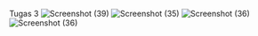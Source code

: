 Tugas 3
![Screenshot (39)](https://user-images.githubusercontent.com/56195644/70367023-cd9a6a00-18ce-11ea-8711-50fd77bc9f24.png)
![Screenshot (35)](https://user-images.githubusercontent.com/56195644/70365405-d0dc2880-18c3-11ea-9911-5a30cb579794.png)
![Screenshot (36)](https://user-images.githubusercontent.com/56195644/70365454-0aad2f00-18c4-11ea-8350-50176ac111fa.png)
![Screenshot (36)](https://user-images.githubusercontent.com/56195644/70365454-0aad2f00-18c4-11ea-8350-50176ac111fa.png)
